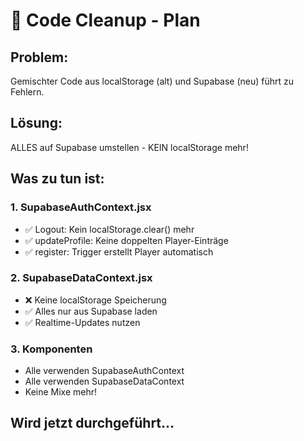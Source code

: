 # 🧹 Code Cleanup - Plan

## Problem:
Gemischter Code aus localStorage (alt) und Supabase (neu) führt zu Fehlern.

## Lösung:
ALLES auf Supabase umstellen - KEIN localStorage mehr!

## Was zu tun ist:

### 1. SupabaseAuthContext.jsx
- ✅ Logout: Kein localStorage.clear() mehr
- ✅ updateProfile: Keine doppelten Player-Einträge
- ✅ register: Trigger erstellt Player automatisch

### 2. SupabaseDataContext.jsx  
- ❌ Keine localStorage Speicherung
- ✅ Alles nur aus Supabase laden
- ✅ Realtime-Updates nutzen

### 3. Komponenten
- Alle verwenden SupabaseAuthContext
- Alle verwenden SupabaseDataContext
- Keine Mixe mehr!

## Wird jetzt durchgeführt...

